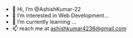 - 👋 Hi, I’m @AshishKumar-22
- 👀 I’m interested in Web Development...
- 🌱 I’m currently learning ...
- 📫 reach me at ashishkumar4236@gmail.com


<!---
AshishKumar-22/AshishKumar-22 is a ✨ special ✨ repository because its `README.md` (this file) appears on your GitHub profile.
You can click the Preview link to take a look at your changes.
--->
